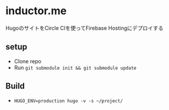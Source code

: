 # inductor.me
HugoのサイトをCircle CIを使ってFirebase Hostingにデプロイする

## setup

- Clone repo
- Run `git submodule init && git submodule update`

## Build
- `HUGO_ENV=production hugo -v -s ~/project/`
